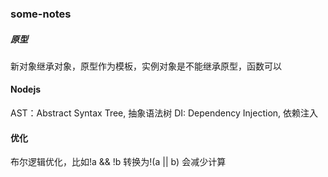 ### some-notes

##### 原型
新对象继承对象，原型作为模板，实例对象是不能继承原型，函数可以


#### Nodejs

AST：Abstract Syntax Tree, 抽象语法树
DI: Dependency Injection, 依赖注入



#### 优化

布尔逻辑优化，比如!a && !b 转换为!(a || b) 会减少计算
